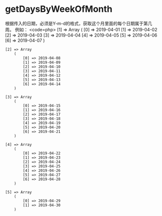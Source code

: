 # getDaysByWeekOfMonth

根据传入的日期，必须是Y-m-d的格式，获取这个月里面的每个日期属于第几周。
例如：
<code=php>
 [1] => Array
        (
            [0] => 2019-04-01
            [1] => 2019-04-02
            [2] => 2019-04-03
            [3] => 2019-04-04
            [4] => 2019-04-05
            [5] => 2019-04-06
            [6] => 2019-04-07
        )

    [2] => Array
        (
            [0] => 2019-04-08
            [1] => 2019-04-09
            [2] => 2019-04-10
            [3] => 2019-04-11
            [4] => 2019-04-12
            [5] => 2019-04-13
            [6] => 2019-04-14
        )

    [3] => Array
        (
            [0] => 2019-04-15
            [1] => 2019-04-16
            [2] => 2019-04-17
            [3] => 2019-04-18
            [4] => 2019-04-19
            [5] => 2019-04-20
            [6] => 2019-04-21
        )

    [4] => Array
        (
            [0] => 2019-04-22
            [1] => 2019-04-23
            [2] => 2019-04-24
            [3] => 2019-04-25
            [4] => 2019-04-26
            [5] => 2019-04-27
            [6] => 2019-04-28
        )

    [5] => Array
        (
            [0] => 2019-04-29
            [1] => 2019-04-30
        )
</code>
